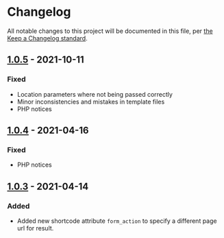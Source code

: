 # Changelog

All notable changes to this project will be documented in this file, per [the Keep a Changelog standard](http://keepachangelog.com/).

## [1.0.5] - 2021-10-11
### Fixed
- Location parameters where not being passed correctly
- Minor inconsistencies and mistakes in template files
- PHP notices

## [1.0.4] - 2021-04-16
### Fixed
- PHP notices

## [1.0.3] - 2021-04-14
### Added
- Added new shortcode attribute `form_action` to specify a different page url for result.

[1.0.5]: https://github.com/prokerala/wp-astrology/compare/v1.0.4...v1.0.5
[1.0.4]: https://github.com/prokerala/wp-astrology/compare/v1.0.3...v1.0.4
[1.0.3]: https://github.com/prokerala/wp-astrology/compare/v1.0.2...v1.0.3
